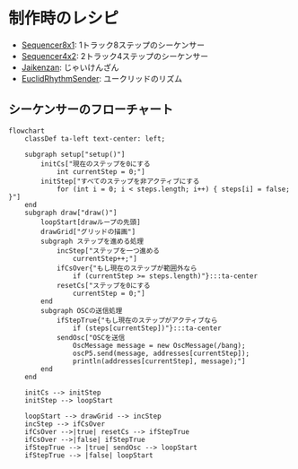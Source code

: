 # 制作時のレシピ

- [Sequencer8x1](Sequencer8x1): 1トラック8ステップのシーケンサー
- [Sequencer4x2](Sequencer4x2): 2トラック4ステップのシーケンサー
- [Jaikenzan](Jaikenzan): じゃいけんざん
- [EuclidRhythmSender](EuclidRhythmSender): ユークリッドのリズム

## シーケンサーのフローチャート

```mermaid
flowchart
    classDef ta-left text-center: left;

    subgraph setup["setup()"]
        initCs["現在のステップを0にする
            int currentStep = 0;"]
        initStep["すべてのステップを非アクティブにする
            for (int i = 0; i < steps.length; i++) { steps[i] = false; }"]
    end
    subgraph draw["draw()"]
        loopStart[drawループの先頭]
        drawGrid["グリッドの描画"]
        subgraph ステップを進める処理
            incStep["ステップを一つ進める
                currentStep++;"]
            ifCsOver{"もし現在のステップが範囲外なら
                if (currentStep >= steps.length)"}:::ta-center
            resetCs["ステップを0にする
                currentStep = 0;"]
        end
        subgraph OSCの送信処理
            ifStepTrue{"もし現在のステップがアクティブなら
                if (steps[currentStep])"}:::ta-center
            sendOsc["OSCを送信
                OscMessage message = new OscMessage(/bang);
                oscP5.send(message, addresses[currentStep]);
                println(addresses[currentStep], message);"]
        end
    end

    initCs --> initStep
    initStep --> loopStart

    loopStart --> drawGrid --> incStep
    incStep --> ifCsOver
    ifCsOver -->|true| resetCs --> ifStepTrue
    ifCsOver -->|false| ifStepTrue
    ifStepTrue --> |true| sendOsc --> loopStart
    ifStepTrue --> |false| loopStart
```
